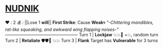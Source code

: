 # [__**NUDNIK**__](<https://youtu.be/H8WE9GBlzEI?si=5fcYQTmP2RPlzTQv&t=117>)
:heart: : 2
:moneybag: : ||Lose 1 __will__||
**First Strike**: Cause __Weak__:cyclone: 
*"-Chittering mandibles, rat-like squeaking, and awkward wing flapping noises-"*
—————————————————
Turn 1  | **Lockjaw** :boom::boom::twisted_rightwards_arrows: +:boom:, random turn
Turn 2 | **Retaliate** :shield::shield::twisted_rightwards_arrows: :boom::boom:
Turn 3 | **Flank**  Target has __Vulnerable__ for 3 turns
